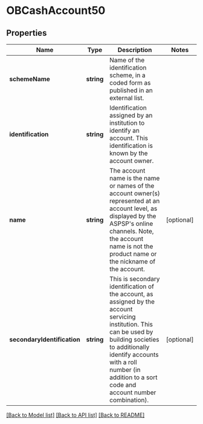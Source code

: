 # OBCashAccount50

## Properties
Name | Type | Description | Notes
------------ | ------------- | ------------- | -------------
**schemeName** | **string** | Name of the identification scheme, in a coded form as published in an external list. | 
**identification** | **string** | Identification assigned by an institution to identify an account. This identification is known by the account owner. | 
**name** | **string** | The account name is the name or names of the account owner(s) represented at an account level, as displayed by the ASPSP&#39;s online channels. Note, the account name is not the product name or the nickname of the account. | [optional] 
**secondaryIdentification** | **string** | This is secondary identification of the account, as assigned by the account servicing institution.  This can be used by building societies to additionally identify accounts with a roll number (in addition to a sort code and account number combination). | [optional] 

[[Back to Model list]](../README.md#documentation-for-models) [[Back to API list]](../README.md#documentation-for-api-endpoints) [[Back to README]](../README.md)



